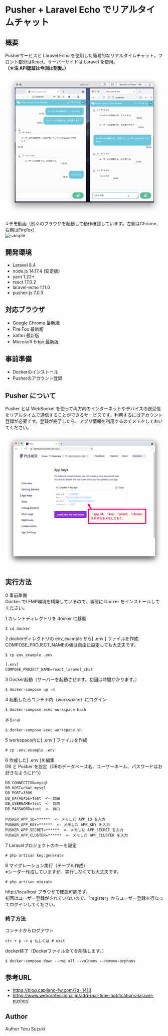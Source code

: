 # Pusher + Laravel Echo でリアルタイムチャット

## 概要
Pusherサービスと Laravel Echo を使用した簡易的なリアルタイムチャット。フロント部分はReact。サーバーサイドは Laravel を使用。  
**（＊注 API認証は今回は割愛。）**

![demo](/doc/demo.png)

↓デモ動画（別々のブラウザを起動して動作確認しています。左側はChrome、右側はFirefox）  
![sample](/doc/demo2.gif)

## 開発環境
- Laravel 8.4
- node.js 14.17.4 (安定版)
- yarn 1.22+
- react 17.0.2
- laravel-echo 1.11.0
- pusher-js 7.0.3

## 対応ブラウザ
- Google Chrome 最新版
- Fire Fox 最新版
- Safari 最新版
- Microsoft Edge 最新版  

## 事前準備
- Dockerのインストール
- Pusherのアカウント登録

## Pusher について
Pusher とは WebSocket を使って両方向のインターネットやデバイスの送受信をリアルタイムで通信することができるサービスです。利用するにはアカウント登録が必要です。登録が完了したら、アプリ情報を利用するのでメモをしておいてください。

![Pusher1](/doc/pusher1.jpg)

## 実行方法

0 事前準備  
Docker でLEMP環境を構築しているので、事前に Docker をインストールしてください。

1 カレントディレクトリを docker に移動
```
$ cd docker
```
2 dockerディレクトリの env_example から[ .env ] ファイルを作成  
COMPOSE_PROJECT_NAMEの値は自由に設定しても大丈夫です。
```
$ cp env_example .env
```
```
[.env]
COMPOSE_PROJECT_NAME=react_laravel_chat
```
3 Docker起動（サーバーを起動させます。初回は時間かかります。）
```
$ docker-compose up -d
```
4 起動したらコンテナ内（workspace）にログイン
```
$ docker-compose exec workspace bash

あるいは

$ docker-compose exec workspace sh
```
5 workspace内に[ .env ] ファイルを作成
```
# cp .env.example .env
```
6 作成した[ .env ]を編集  
DB と Pusher を設定（DBのデータベース名、ユーザーネーム、パスワードはお好きなように(^^)）
```
DB_CONNECTION=mysql
DB_HOST=chat_mysql
DB_PORT=3306
DB_DATABASE=test  <- 自由
DB_USERNAME=test  <- 自由
DB_PASSWORD=test  <- 自由

PUSHER_APP_ID=******  <- メモした APP_ID を入力
PUSHER_APP_KEY=******  <- メモした APP_KEY を入力
PUSHER_APP_SECRET=******  <- メモした APP_SECRET を入力
PUSHER_APP_CLUSTER=******  <- メモした APP_CLUSTER を入力
```
7 Laravelプロジェクトのキーを設定
```
# php artisan key:generate
```
8 マイグレーション実行（テーブル作成）  
※シーダー作成していますが、実行しなくても大丈夫です。
```
# php artisan migrate
```
http://localhost ブラウザで確認可能です。  
初回はユーザー登録がされていないので、「register」からユーザー登録を行なってログインしてください。

### 終了方法
コンテナからログアウト
```
ctr + p -> q もしくは # exit
```
docker終了（Dockerファイル全てを削除します。）
```
$ docker-compose down --rmi all --volumes --remove-orphans
```

## 参考URL
- https://blog.capilano-fw.com/?p=1418
- https://www.webprofessional.jp/add-real-time-notifications-laravel-pusher/

## Author
Author Toru Suzuki
